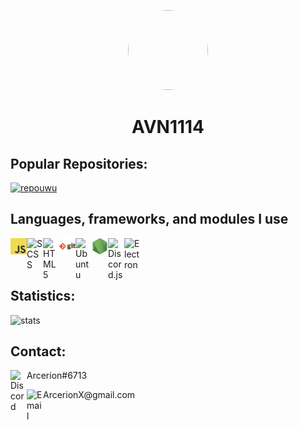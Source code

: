 <p align="center">
    <img style="border-radius: 100px" width="128" height="128" src="https://o.remove.bg/downloads/3042dc4b-6542-48f4-88d4-e2b568955812/60945964-removebg-preview.png">
</p>
<h1 align="center">AVN1114</h1>

## Popular Repositories:
[![repouwu](https://github-readme-stats.vercel.app/api/pin/?username=Prodigy-Hacking&repo=ProdigyMathGameHacking)](https://github.com/Prodigy-Hacking/ProdigyMathGameHacking)

## Languages, frameworks, and modules I use
<img align="left" alt="JavaScript" width="26px" src="https://raw.githubusercontent.com/github/explore/80688e429a7d4ef2fca1e82350fe8e3517d3494d/topics/javascript/javascript.png" />
<img align="left" alt="SCSS" width="26px" src="https://gencer.gallerycdn.vsassets.io/extensions/gencer/html-slim-scss-css-class-completion/1.7.6/1597954267759/Microsoft.VisualStudio.Services.Icons.Default" />
<img align="left" alt="HTML5" width="26px" src="https://icons-for-free.com/iconfiles/png/512/icon++html+icon-1320194800994962643.png" />
<img align="left" alt="Git" width="26px" src="https://raw.githubusercontent.com/github/explore/80688e429a7d4ef2fca1e82350fe8e3517d3494d/topics/git/git.png" />
<img align="left" alt="Ubuntu" width="26px" src="https://assets.ubuntu.com/v1/1be42010-cof_orange_hex.jpg" />
<img align="left" alt="Node.js" width="26px" src="https://raw.githubusercontent.com/github/explore/80688e429a7d4ef2fca1e82350fe8e3517d3494d/topics/nodejs/nodejs.png" />
<img align="left" alt="Discord.js" width="26px" src="https://discord.js.org/static/icons/favicon-32x32.png" />
<img align="left" alt="Electron" width="26px" src="https://upload.wikimedia.org/wikipedia/commons/thumb/9/91/Electron_Software_Framework_Logo.svg/256px-Electron_Software_Framework_Logo.svg.png" />
<br />
<br />
<br />

## Statistics:
![stats](https://github-readme-stats.vercel.app/api?username=AVN1114&count_private=true&show_icons=true&include_all_commits=true)

## Contact:
<img align="left" alt="Discord" width="26px" src="https://discord.com/assets/07dca80a102d4149e9736d4b162cff6f.ico" /> Arcerion#6713
</p>
<img align="left" alt="Email" width="26px" src="https://i.pinimg.com/236x/18/bc/21/18bc212b9eddf141fab6664bc754f72b.jpg" /> ArcerionX@gmail.com
